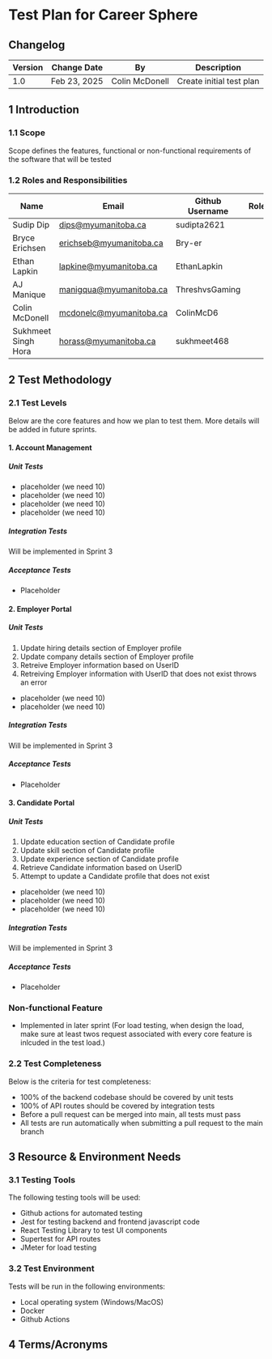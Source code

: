 # Test Plan for Career Sphere
## Changelog
| Version | Change Date | By             | Description              |
|---------|-------------|----------------|--------------------------|
| 1.0     |Feb 23, 2025 | Colin McDonell | Create initial test plan |

## 1 Introduction
### 1.1 Scope
Scope defines the features, functional or non-functional requirements of the software that will be
tested

### 1.2 Roles and Responsibilities
| Name                | Email                   | Github Username | Role |
|---------------------|-------------------------|-----------------|------|
| Sudip Dip           | dips@myumanitoba.ca     | sudipta2621     |      |
| Bryce Erichsen      | erichseb@myumanitoba.ca | Bry-er          |      |
| Ethan Lapkin        | lapkine@myumanitoba.ca  | EthanLapkin     |      |
| AJ Manique          | manigqua@myumanitoba.ca | ThreshvsGaming  |      |
| Colin McDonell      | mcdonelc@myumanitoba.ca | ColinMcD6       |      |
| Sukhmeet Singh Hora | horass@myumanitoba.ca   | sukhmeet468     |      |

## 2 Test Methodology 

### 2.1 Test Levels
Below are the core features and how we plan to test them. More details will be added in future sprints.

#### 1. Account Management
##### Unit Tests
- placeholder (we need 10)
- placeholder (we need 10)
- placeholder (we need 10)
- placeholder (we need 10)

##### Integration Tests
Will be implemented in Sprint 3

##### Acceptance Tests
- Placeholder

#### 2. Employer Portal
##### Unit Tests
1. Update hiring details section of Employer profile
2. Update company details section of Employer profile
3. Retreive Employer information based on UserID
4. Retreiving Employer information with UserID that does not exist throws an error
- placeholder (we need 10)
- placeholder (we need 10)

##### Integration Tests
Will be implemented in Sprint 3

##### Acceptance Tests
- Placeholder

#### 3. Candidate Portal
##### Unit Tests
1. Update education section of Candidate profile
2. Update skill section of Candidate profile
3. Update experience section of Candidate profile
4. Retrieve Candidate information based on UserID
5. Attempt to update a Candidate profile that does not exist
- placeholder (we need 10)
- placeholder (we need 10)
- placeholder (we need 10)

##### Integration Tests
Will be implemented in Sprint 3

##### Acceptance Tests
- Placeholder

### Non-functional Feature
- Implemented in later sprint (For load testing, when design the load, make sure at least twos request associated with
every core feature is inlcuded in the test load.)

### 2.2 Test Completeness
Below is the criteria for test completeness:
- 100% of the backend codebase should be covered by unit tests
- 100% of API routes should be covered by integration tests
- Before a pull request can be merged into main, all tests must pass
- All tests are run automatically when submitting a pull request to the main branch

## 3 Resource & Environment Needs
### 3.1 Testing Tools
The following testing tools will be used:
- Github actions for automated testing
- Jest for testing backend and frontend javascript code
- React Testing Library to test UI components
- Supertest for API routes
- JMeter for load testing
### 3.2 Test Environment
Tests will be run in the following environments:
- Local operating system (Windows/MacOS)
- Docker
- Github Actions

## 4 Terms/Acronyms